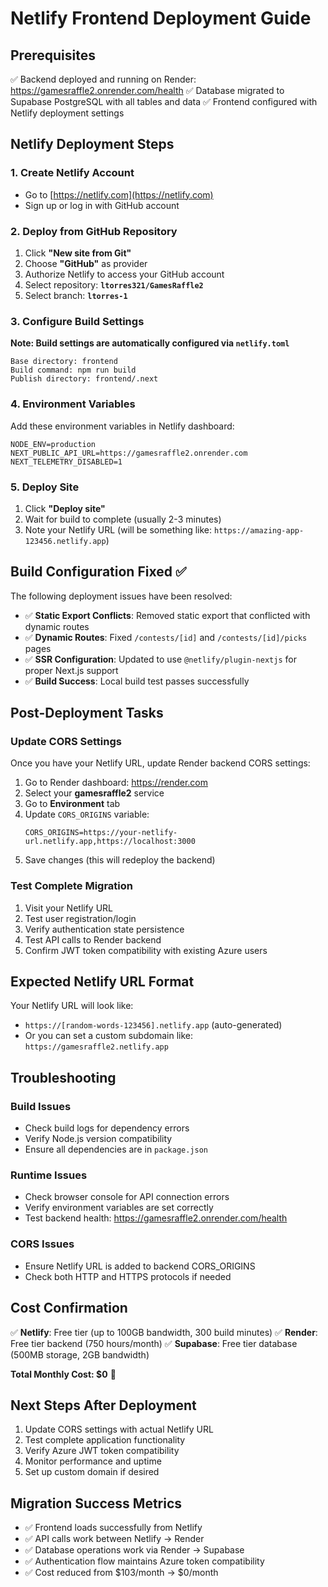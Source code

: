 # Netlify Frontend Deployment Guide

## Prerequisites
✅ Backend deployed and running on Render: https://gamesraffle2.onrender.com/health
✅ Database migrated to Supabase PostgreSQL with all tables and data
✅ Frontend configured with Netlify deployment settings

## Netlify Deployment Steps

### 1. Create Netlify Account
- Go to [https://netlify.com](https://netlify.com)
- Sign up or log in with GitHub account

### 2. Deploy from GitHub Repository
1. Click **"New site from Git"**
2. Choose **"GitHub"** as provider
3. Authorize Netlify to access your GitHub account
4. Select repository: **`ltorres321/GamesRaffle2`**
5. Select branch: **`ltorres-1`**

### 3. Configure Build Settings
**Note: Build settings are automatically configured via `netlify.toml`**
```
Base directory: frontend
Build command: npm run build
Publish directory: frontend/.next
```

### 4. Environment Variables
Add these environment variables in Netlify dashboard:
```
NODE_ENV=production
NEXT_PUBLIC_API_URL=https://gamesraffle2.onrender.com
NEXT_TELEMETRY_DISABLED=1
```

### 5. Deploy Site
1. Click **"Deploy site"**
2. Wait for build to complete (usually 2-3 minutes)
3. Note your Netlify URL (will be something like: `https://amazing-app-123456.netlify.app`)

## Build Configuration Fixed ✅
The following deployment issues have been resolved:
- ✅ **Static Export Conflicts**: Removed static export that conflicted with dynamic routes
- ✅ **Dynamic Routes**: Fixed `/contests/[id]` and `/contests/[id]/picks` pages
- ✅ **SSR Configuration**: Updated to use `@netlify/plugin-nextjs` for proper Next.js support
- ✅ **Build Success**: Local build test passes successfully

## Post-Deployment Tasks

### Update CORS Settings
Once you have your Netlify URL, update Render backend CORS settings:

1. Go to Render dashboard: https://render.com
2. Select your **gamesraffle2** service
3. Go to **Environment** tab
4. Update `CORS_ORIGINS` variable:
   ```
   CORS_ORIGINS=https://your-netlify-url.netlify.app,https://localhost:3000
   ```
5. Save changes (this will redeploy the backend)

### Test Complete Migration
1. Visit your Netlify URL
2. Test user registration/login
3. Verify authentication state persistence
4. Test API calls to Render backend
5. Confirm JWT token compatibility with existing Azure users

## Expected Netlify URL Format
Your Netlify URL will look like:
- `https://[random-words-123456].netlify.app` (auto-generated)
- Or you can set a custom subdomain like: `https://gamesraffle2.netlify.app`

## Troubleshooting

### Build Issues
- Check build logs for dependency errors
- Verify Node.js version compatibility
- Ensure all dependencies are in `package.json`

### Runtime Issues
- Check browser console for API connection errors
- Verify environment variables are set correctly
- Test backend health: https://gamesraffle2.onrender.com/health

### CORS Issues
- Ensure Netlify URL is added to backend CORS_ORIGINS
- Check both HTTP and HTTPS protocols if needed

## Cost Confirmation
✅ **Netlify**: Free tier (up to 100GB bandwidth, 300 build minutes)
✅ **Render**: Free tier backend (750 hours/month)
✅ **Supabase**: Free tier database (500MB storage, 2GB bandwidth)

**Total Monthly Cost: $0** 🎉

## Next Steps After Deployment
1. Update CORS settings with actual Netlify URL
2. Test complete application functionality
3. Verify Azure JWT token compatibility
4. Monitor performance and uptime
5. Set up custom domain if desired

## Migration Success Metrics
- ✅ Frontend loads successfully from Netlify
- ✅ API calls work between Netlify → Render
- ✅ Database operations work via Render → Supabase
- ✅ Authentication flow maintains Azure token compatibility
- ✅ Cost reduced from $103/month → $0/month